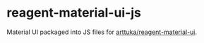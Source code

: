 # reagent-material-ui-js

Material UI packaged into JS files for [arttuka/reagent-material-ui](https://github.com/arttuka/reagent-material-ui).
